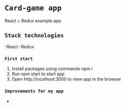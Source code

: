 # `Card-game app`

React + Redux example app 

## `Stuck technologies`

-React
-Redux

### `First start`

1. Install packages using commands npm i
2. Run npm start to start app
3. Open http://localhost:3000 to view app in the browser


### `Improvements for my app`

-
